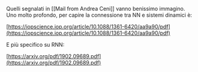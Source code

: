 
Quelli segnalati in [[Mail from Andrea Ceni]] vanno benissimo immagino.
Uno molto profondo, per capire la connessione tra NN e sistemi dinamici è:

[https://iopscience.iop.org/article/10.1088/1361-6420/aa9a90/pdf](https://iopscience.iop.org/article/10.1088/1361-6420/aa9a90/pdf)

E più specifico su RNN:

[https://arxiv.org/pdf/1902.09689.pdf](https://arxiv.org/pdf/1902.09689.pdf)